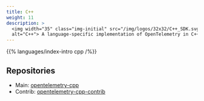 ```yaml
---
title: C++
weight: 11
description: >
  <img width="35" class="img-initial" src="/img/logos/32x32/C++_SDK.svg"
  alt="C++"> A language-specific implementation of OpenTelemetry in C++.
---
```


{{% languages/index-intro cpp /%}}

## Repositories

- Main: [opentelemetry-cpp](https://github.com/open-telemetry/opentelemetry-cpp)
- Contrib:
  [opentelemetry-cpp-contrib](https://github.com/open-telemetry/opentelemetry-cpp-contrib)
